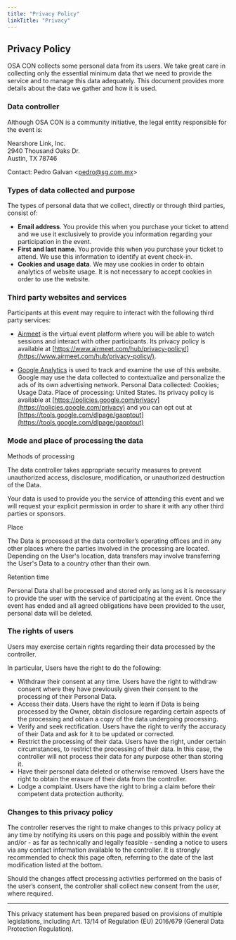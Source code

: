 ```yaml
---
title: "Privacy Policy"
linkTitle: "Privacy"
---
```


## Privacy Policy

OSA CON collects some personal data from its users. We take great care in collecting only the essential minimum data that we need to provide the service and to manage this data adequately. This document provides more details about the data we gather and how it is used.


### Data controller

Although OSA CON is a community initiative, the legal entity responsible for the event is: 

Nearshore Link, Inc. \
2940 Thousand Oaks Dr. \
Austin, TX 78746

Contact: Pedro Galvan &lt;[pedro@sg.com.mx](mailto:pedro@sg.com.mx)>


### Types of data collected and purpose

The types of personal data that we collect, directly or through third parties, consist of:

*   **Email address**. You provide this when you purchase your ticket to attend and we use it exclusively to provide you information regarding your participation in the event. 
*   **First and last name**. You provide this when you purchase your ticket to attend. We use this information to identify at event check-in.
*   **Cookies and usage data**. We may use cookies in order to obtain analytics of website usage. It is not necessary to accept cookies in order to use the website. 


### Third party websites and services

Participants at this event may require to interact with the following third party services:

*   [Airmeet](https://airmeet.com) is the virtual event platform where you will be able to watch sessions and interact with other participants. Its privacy policy is available at [https://www.airmeet.com/hub/privacy-policy/](https://www.airmeet.com/hub/privacy-policy/). 

*   [Google Analytics](https://google.com/analytics) is used to track and examine the use of this website. Google may use the data collected to contextualize and personalize the ads of its own advertising network. Personal Data collected: Cookies; Usage Data. Place of processing: United States. Its privacy policy is available at [https://policies.google.com/privacy](https://policies.google.com/privacy) and you can opt out at [https://tools.google.com/dlpage/gaoptout](https://tools.google.com/dlpage/gaoptout) 


### Mode and place of processing the data

Methods of processing

The data controller takes appropriate security measures to prevent unauthorized access, disclosure, modification, or unauthorized destruction of the Data.

Your data is used to provide you the service of attending this event and we will request your explicit permission in order to share it with any other third parties or sponsors.

Place

The Data is processed at the data controller’s operating offices and in any other places where the parties involved in the processing are located. Depending on the User's location, data transfers may involve transferring the User's Data to a country other than their own. 

Retention time

Personal Data shall be processed and stored only as long as it is necessary to provide the user with the service of participating at the event. Once the event has ended and all agreed obligations have been provided to the user, personal data will be deleted.


### The rights of users

Users may exercise certain rights regarding their data processed by the controller.

In particular, Users have the right to do the following:



*   Withdraw their consent at any time. Users have the right to withdraw consent where they have previously given their consent to the processing of their Personal Data.
*   Access their data. Users have the right to learn if Data is being processed by the Owner, obtain disclosure regarding certain aspects of the processing and obtain a copy of the data undergoing processing.
*   Verify and seek rectification. Users have the right to verify the accuracy of their Data and ask for it to be updated or corrected.
*   Restrict the processing of their data. Users have the right, under certain circumstances, to restrict the processing of their data. In this case, the controller will not process their data for any purpose other than storing it.
*   Have their personal data deleted or otherwise removed. Users have the right to obtain the erasure of their data from the controller.
*   Lodge a complaint. Users have the right to bring a claim before their competent data protection authority.


### Changes to this privacy policy

The controller reserves the right to make changes to this privacy policy at any time by notifying its users on this page and possibly within the event and/or - as far as technically and legally feasible - sending a notice to users via any contact information available to the controller. It is strongly recommended to check this page often, referring to the date of the last modification listed at the bottom.

Should the changes affect processing activities performed on the basis of the user’s consent, the controller shall collect new consent from the user, where required.



---


This privacy statement has been prepared based on provisions of multiple legislations, including Art. 13/14 of Regulation (EU) 2016/679 (General Data Protection Regulation).




